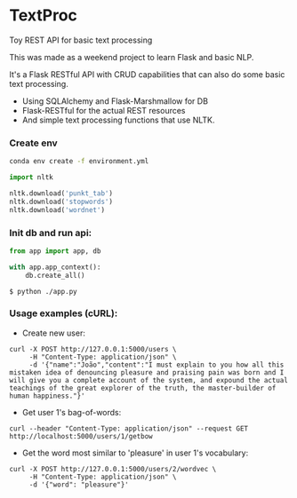 # TextProc
Toy REST API for basic text processing

This was made as a weekend project to learn Flask and basic NLP.

It's a Flask RESTful API with CRUD capabilities that can also do some basic text processing.

* Using SQLAlchemy and Flask-Marshmallow for DB
* Flask-RESTful for the actual REST resources
* And simple text processing functions that use NLTK.

### Create env

```bash
conda env create -f environment.yml
```

```python
import nltk

nltk.download('punkt_tab')
nltk.download('stopwords')
nltk.download('wordnet')
```

### Init db and run api:

```python
from app import app, db

with app.app_context():
    db.create_all()

```

```
$ python ./app.py
```

### Usage examples (cURL):

* Create new user:

```
curl -X POST http://127.0.0.1:5000/users \
     -H "Content-Type: application/json" \
     -d '{"name":"João","content":"I must explain to you how all this mistaken idea of denouncing pleasure and praising pain was born and I will give you a complete account of the system, and expound the actual teachings of the great explorer of the truth, the master-builder of human happiness."}'
```

* Get user 1's bag-of-words:

```
curl --header "Content-Type: application/json" --request GET  http://localhost:5000/users/1/getbow
```

* Get the word most similar to 'pleasure' in user 1's vocabulary:

```
curl -X POST http://127.0.0.1:5000/users/2/wordvec \
     -H "Content-Type: application/json" \
     -d '{"word": "pleasure"}'
```

